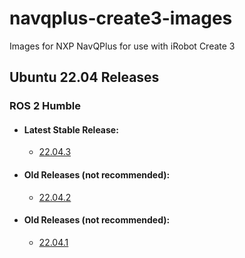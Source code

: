 # navqplus-create3-images
Images for NXP NavQPlus for use with iRobot Create 3

## Ubuntu 22.04 Releases
### ROS 2 Humble
* #### Latest Stable Release:  
  * [22.04.3](https://github.com/rudislabs/navqplus-create3-images/releases/tag/v22.04.3)
* #### Old Releases (not recommended):
  * [22.04.2](https://github.com/rudislabs/navqplus-create3-images/releases/tag/v22.04.2)
* #### Old Releases (not recommended):
  * [22.04.1](https://github.com/rudislabs/navqplus-create3-images/releases/tag/v22.04.1)
